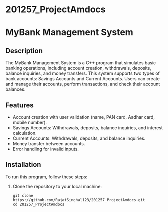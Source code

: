 # 201257_ProjectAmdocs

# MyBank Management System


## Description

The MyBank Management System is a C++ program that simulates basic banking operations, including account creation, withdrawals, deposits, balance inquiries, and money transfers. This system supports two types of bank accounts: Savings Accounts and Current Accounts. Users can create and manage their accounts, perform transactions, and check their account balances.

## Features

- Account creation with user validation (name, PAN card, Aadhar card, mobile number).
- Savings Accounts: Withdrawals, deposits, balance inquiries, and interest calculation.
- Current Accounts: Withdrawals, deposits, and balance inquiries.
- Money transfer between accounts.
- Error handling for invalid inputs.

## Installation

To run this program, follow these steps:

1. Clone the repository to your local machine:

   ```shell
   git clone https://github.com/RajatSinghal123/201257_ProjectAmdocs.git
   cd 201257_ProjectAmdocs
